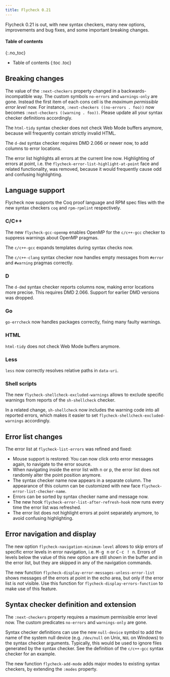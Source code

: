 ```yaml
---
title: Flycheck 0.21
---
```


Flycheck 0.21 is out, with new syntax checkers, many new options, improvements
and bug fixes, and some important breaking changes.

#### Table of contents ####
{:.no_toc}

* Table of contents
{:toc .toc}

## Breaking changes ##

The value of the `:next-checkers` property changed in a backwards-incompatible
way.  The custom symbols `no-errors` and `warnings-only` are gone.  Instead the
first item of each cons cell is the *maximum permissible error level* now.  For
instance, `:next-checkers ((no-errors . foo))` now becomes `:next-checkers
((warning . foo))`.  Please update all your syntax checker definitions
accordingly.

The `html-tidy` syntax checker does not check Web Mode buffers anymore, because
will frequently contain strictly invalid HTML.

The `d-dmd` syntax checker requires DMD 2.066 or newer now, to add columns to
error locations.

The error list highlights all errors at the current line now.  Highlighting of
errors at point, i.e. the `flycheck-error-list-highlight-at-point` face and
related functionality, was removed, because it would frequently cause odd and
confusing highlighting.

## Language support ##

Flycheck now supports the Coq proof language and RPM spec files with the new
syntax checkers `coq` and `rpm-rpmlint` respectively.

### C/C++ ###

The new `flycheck-gcc-openmp` enables OpenMP for the `c/c++-gcc` checker to
suppress warnings about OpenMP pragmas.

The `c/c++-gcc` expands templates during syntax checks now.

The `c/c++-clang` syntax checker now handles empty messages from `#error` and
`#warning` pragmas correctly.

### D ###

The `d-dmd` syntax checker reports columns now, making error locations more
precise.  This requires DMD 2.066.  Support for earlier DMD versions was
dropped.

### Go ###

`go-errcheck` now handles packages correctly, fixing many faulty
warnings.

### HTML ###

`html-tidy` does not check Web Mode buffers anymore.

### Less ###

`less` now correctly resolves relative paths in `data-uri`.

### Shell scripts ###

The new `flycheck-shellcheck-excluded-warnings` allows to exclude
specific warnings from reports of the `sh-shellcheck` checker.

In a related change, `sh-shellcheck` now includes the warning code into all
reported errors, which makes it easier to set
`flycheck-shellcheck-excluded-warnings` accordingly.

## Error list changes ##

The error list at `flycheck-list-errors` was refined and fixed:

* Mouse support is restored: You can now click onto error messages again, to
  navigate to the error source.
* When navigating inside the error list with <kbd>n</kbd> or <kbd>p</kbd>, the
  error list does not randomly alter the point position anymore.
* The syntax checker name now appears in a separate column.  The appearance of
  this column can be customized with new face
  `flycheck-error-list-checker-name`.
* Errors can be sorted by syntax checker name and message now.
* The new hook `flycheck-error-list-after-refresh-hook` now runs every time the
  error list was refreshed.
* The error list does not highlight errors at point separately anymore, to avoid
  confusing highlighting.

## Error navigation and display ##

The new option `flycheck-navigation-minimum-level` allows to skip errors
of specific error levels in error navigation, i.e. <kbd>M-g n</kbd> or <kbd>C-c !
n</kbd>.  Errors of levels below the value of this new option are still shown in the
buffer and in the error list, but they are skipped in any of the navigation
commands.

The new function `flycheck-display-error-messages-unless-error-list` shows
messages of the errors at point in the echo area, but only if the error list is
*not* visible.  Use this function for `flycheck-display-errors-function` to make
use of this feature.

## Syntax checker definition and extension ##

The `:next-checkers` property requires a maximum permissible error level now.
The custom predicates `no-errors` and `warnings-only` are gone.

Syntax checker definitions can use the new `null-device` symbol to add the name
of the system null device (e.g. `/dev/null` on Unix, `NUL` on Windows) to the
syntax checker arguments.  Typically, this would be used to ignore files
generated by the syntax checker.  See the definition of the `c/c++-gcc` syntax
checker for an example.

The new function `flycheck-add-mode` adds major modes to existing syntax
checkers, by extending the `:modes` property.
